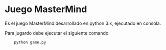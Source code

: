 # Juego MasterMind

Es el juego MasterMind desarrollado en python 3.x, ejecutado en consola.

Para jugardo debe ejecutar el siguiente comando 

```
    python game.py
```